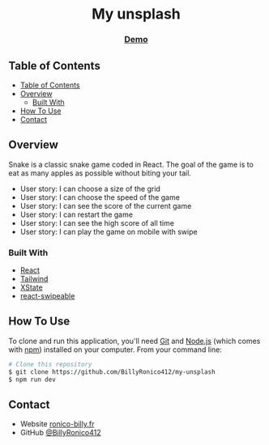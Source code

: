 <!-- Please update value in the {}  -->

<h1 align="center">My unsplash</h1>

<div align="center">
  <h3>
    <a href="snake-react-omega.vercel.app">
      Demo
    </a>
  </h3>
</div>

<!-- TABLE OF CONTENTS -->

## Table of Contents

- [Table of Contents](#table-of-contents)
- [Overview](#overview)
  - [Built With](#built-with)
- [How To Use](#how-to-use)
- [Contact](#contact)

<!-- OVERVIEW -->

## Overview

Snake is a classic snake game coded in React. The goal of the game is to eat as many apples as possible without biting your tail.

- User story: I can choose a size of the grid
- User story: I can choose the speed of the game
- User story: I can see the score of the current game
- User story: I can restart the game
- User story: I can see the high score of all time
- User story: I can play the game on mobile with swipe

### Built With

<!-- This section should list any major frameworks that you built your project using. Here are a few examples.-->

- [React](https://reactjs.org/)
- [Tailwind](https://tailwindcss.com/)
- [XState](https://xstate.js.org/docs/)
- [react-swipeable](https://www.npmjs.com/package/react-swipeable)

## How To Use

<!-- Example: -->

To clone and run this application, you'll need [Git](https://git-scm.com) and [Node.js](https://nodejs.org/en/download/) (which comes with [npm](http://npmjs.com)) installed on your computer. From your command line:

```bash
# Clone this repository
$ git clone https://github.com/BillyRonico412/my-unsplash
$ npm run dev
```

## Contact

- Website [ronico-billy.fr](https://ronico-billy.fr)
- GitHub [@BillyRonico412](https://github.com/BillyRonico412)
